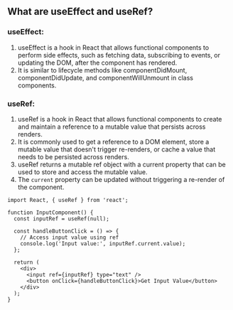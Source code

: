 ## What are useEffect and useRef?

### useEffect: 

1. useEffect is a hook in React that allows functional components to perform side effects, such as fetching data, subscribing to events, or updating the DOM, after the component has rendered.
2. It is similar to lifecycle methods like componentDidMount, componentDidUpdate, and componentWillUnmount in class components.

### useRef: 

1. useRef is a hook in React that allows functional components to create and maintain a reference to a mutable value that persists across renders. 
2. It is commonly used to get a reference to a DOM element, store a mutable value that doesn't trigger re-renders, or cache a value that needs to be persisted across renders.
3. useRef returns a mutable ref object with a current property that can be used to store and access the mutable value.
4. The `current` property can be updated without triggering a re-render of the component.
```
import React, { useRef } from 'react';

function InputComponent() {
  const inputRef = useRef(null);

  const handleButtonClick = () => {
    // Access input value using ref
    console.log('Input value:', inputRef.current.value);
  };

  return (
    <div>
      <input ref={inputRef} type="text" />
      <button onClick={handleButtonClick}>Get Input Value</button>
    </div>
  );
}
```
